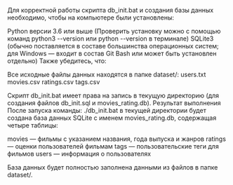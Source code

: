 Для корректной работы скрипта db_init.bat и создания базы данных необходимо, чтобы на компьютере были установлены:

Python версии 3.6 или выше
(Проверить установку можно с помощью команд python3 --version или python --version в терминале)
SQLite3 (обычно поставляется в составе большинства операционных систем; для Windows — входит в состав Git Bash или может быть установлен отдельно)
Также убедитесь, что:

Все исходные файлы данных находятся в папке dataset/:
users.txt
movies.csv
ratings.csv
tags.csv

Скрипт db_init.bat имеет права на запись в текущую директорию (для создания файлов db_init.sql и movies_rating.db).
Результат выполнения
После запуска команды: ./db_init.bat
в текущей директории будет создана база данных SQLite с именем movies_rating.db, содержащая четыре таблицы:

movies — фильмы с указанием названия, года выпуска и жанров
ratings — оценки пользователей фильмам
tags — пользовательские теги для фильмов
users — информация о пользователях

База данных будет полностью заполнена данными из файлов в папке dataset/.